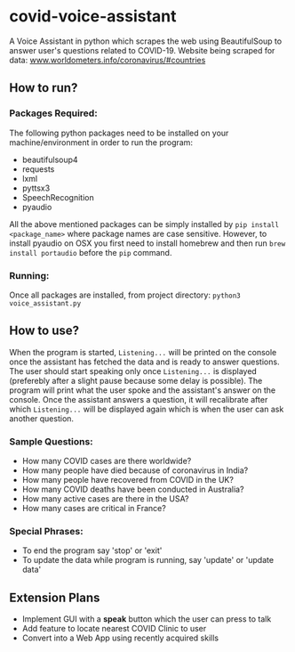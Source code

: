 # covid-voice-assistant
A Voice Assistant in python which scrapes the web using BeautifulSoup to answer user's questions related to COVID-19. Website being scraped for data: www.worldometers.info/coronavirus/#countries

## How to run?
### Packages Required:
The following python packages need to be installed on your machine/environment in order to run the program:
- beautifulsoup4
- requests
- lxml
- pyttsx3
- SpeechRecognition
- pyaudio

All the above mentioned packages can be simply installed by `pip install <package_name>` where package names are case sensitive. However, to install pyaudio on OSX you first need to install homebrew and then run `brew install portaudio` before the `pip` command.

### Running:
Once all packages are installed, from project directory: `python3 voice_assistant.py`

## How to use?
When the program is started, `Listening...` will be printed on the console once the assistant has fetched the data and is ready to answer questions. The user should start speaking only once `Listening...` is displayed (preferebly after a slight pause because some delay is possible). The program will print what the user spoke and the assistant's answer on the console. Once the assistant answers a question, it will recalibrate after which `Listening...` will be displayed again which is when the user can ask another question. 

### Sample Questions:
- How many COVID cases are there worldwide?
- How many people have died because of coronavirus in India?
- How many people have recovered from COVID in the UK?
- How many COVID deaths have been conducted in Australia?
- How many active cases are there in the USA?
- How many cases are critical in France? 

### Special Phrases:
- To end the program say 'stop' or 'exit'
- To update the data while program is running, say 'update' or 'update data'

## Extension Plans
- Implement GUI with a **speak** button which the user can press to talk
- Add feature to locate nearest COVID Clinic to user 
- Convert into a Web App using recently acquired skills 
